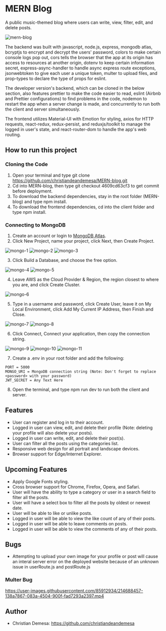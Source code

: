 # MERN Blog
A public music-themed blog where users can write, view, filter, edit, and delete posts. 

![mern-blog](https://user-images.githubusercontent.com/85912934/214684972-22495c29-a9b3-4698-812e-a59803322cce.png)

The backend was built with javascript, node.js, express, mongodb atlas,   
bcryptjs to encrypt and decrypt the users' password, colors to make certain console logs pop out, 
cors tells the browser that the app at its origin has access to resources at another origin, 
dotenv to keep certain information secret, express-async-handler to handle async express route exceptions, 
jsonwebtoken to give each user a unique token, multer to upload files, and prop-types to declare the type of props for eslint.

The developer version's backend, which can be cloned in the below section, also features prettier to make the code easier to read, eslint (Airbnb and 
Prettier configurations) to find problems in the code, nodemon to restart the app when a server change is made, and concurrently to run both the client and server simultaneously.

The frontend utilizes Material-UI with Emotion for styling, axios for HTTP requests, react-redux, redux-persist, and reduxjs/toolkit to manage the logged in user's state, and react-router-dom to handle the app's web routing.

## How to run this project
### Cloning the Code
1. Open your terminal and type git clone https://github.com/christiandeandemesa/MERN-blog.git
2. Cd into MERN-blog, then type git checkout 4609cd63cf3 to get commit before deployment.
3. To download the backend dependencies, stay in the root folder (MERN-blog) and type npm install.
4. To download the frontend dependencies, cd into the client folder and type npm install.

### Connecting to MongoDB
1. Create an account or login to [MongoDB Atlas](https://account.mongodb.com/account/login).
2. Click New Project, name your project, click Next, then Create Project.

![mongo-1](https://user-images.githubusercontent.com/85912934/214934048-4337c703-af47-4256-960c-b6043ac4550b.png)
![mongo-2](https://user-images.githubusercontent.com/85912934/214934087-982ae57b-8f36-40d2-bd7c-970161f9639f.png)
![mongo-3](https://user-images.githubusercontent.com/85912934/214934111-a393d093-dd2f-4de7-a9e5-8a9a685a15c2.png)

3. Click Build a Database, and choose the free option.

![mongo-4](https://user-images.githubusercontent.com/85912934/214934176-4c6d5942-3c14-413f-9f9d-96de5c32f14e.png)
![mongo-5](https://user-images.githubusercontent.com/85912934/214934182-f5a8cb4c-1235-4697-a951-54494b19e2e5.png)

4. Leave AWS as the Cloud Provider & Region, the region closest to where you are, and click Create Cluster.

![mongo-6](https://user-images.githubusercontent.com/85912934/214934268-7c7b1990-119a-4e74-8626-0686b9fdb2f9.png)

5. Type in a username and password, click Create User, leave it on My Local Environment, click Add My Current IP Address, then Finish and Close.

![mongo-7](https://user-images.githubusercontent.com/85912934/214934328-dc5ddf58-d9b0-4cfa-9f5b-47893806b33a.png)
![mongo-8](https://user-images.githubusercontent.com/85912934/214934354-dd442577-c84d-4021-9029-a3dddf284513.png)

6. Click Connect, Connect your application, then copy the connection string.

![mongo-9](https://user-images.githubusercontent.com/85912934/214934413-6af4411b-9ff0-4f86-a0ba-ff3461dd9e5e.png)
![mongo-10](https://user-images.githubusercontent.com/85912934/214934424-2bc5e182-874d-44e1-9b25-213a5504eaa8.png)
![mongo-11](https://user-images.githubusercontent.com/85912934/214934429-77723285-54db-4595-9477-0b9922ee72d5.png)

7. Create a .env in your root folder and add the following:
```
PORT = 5000
MONGO_URI = MongoDB connection string (Note: Don't forget to replace <password> with your password)
JWT_SECRET = Any Text Here
```
8. Open the terminal, and type npm run dev to run both the client and server.

## Features
- User can register and log in to their account.
- Logged in user can view, edit, and delete their profile (Note: deleting your profile will also delete your posts).
- Logged in user can write, edit, and delete their post(s).
- User can filter all the posts using the categories list.
- Responsive web design for all portrait and landscape devices.
- Browser support for Edge/Internet Explorer.

## Upcoming Features
- Apply Google Fonts styling.
- Cross browser support for Chrome, Firefox, Opera, and Safari.
- User will have the ability to type a category or user in a search field to filter all the posts.
- User will have a select box to filter all the posts by oldest or newest date.
- User will be able to like or unlike posts.
- Logged in user will be able to view the like count of any of their posts.
- Logged in user will be able to leave comments on posts.
- Logged in user will be able to view the comments of any of their posts.

## Bugs
- Attempting to upload your own image for your profile or post will cause an interal server error on the deployed website because of an unknown issue in userRoute.js and postRoute.js

### Multer Bug
https://user-images.githubusercontent.com/85912934/214688457-138a7867-083a-4504-900f-fad7293a2397.mp4

## Author
- Christian Demesa: https://github.com/christiandeandemesa
